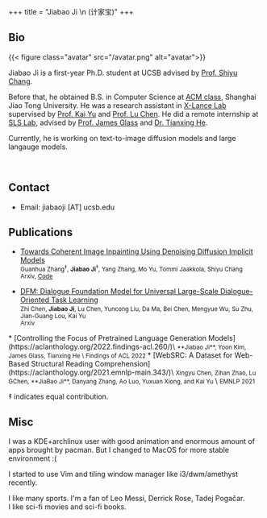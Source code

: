 +++
title = "Jiabao Ji \n (计家宝)"
+++

## Bio

{{< figure class="avatar" src="/avatar.png" alt="avatar">}}

Jiabao Ji is a first-year Ph.D. student at UCSB advised by [Prof. Shiyu Chang](https://code-terminator.github.io).

Before that, he obtained B.S. in Computer Science at [ACM class](https://acm.sjtu.edu.cn/home), Shanghai Jiao Tong University. He was a research assistant in [X-Lance Lab](https://x-lance.sjtu.edu.cn/en) supervised by [Prof. Kai Yu](https://x-lance.sjtu.edu.cn/en/members/kai_yu) and [Prof. Lu Chen](https://coai-sjtu.github.io). He did a remote internship at [SLS Lab](http://groups.csail.mit.edu/sls/), advised by [Prof. James Glass](http://groups.csail.mit.edu/sls/people/glass.shtml) and [Dr. Tianxing He](https://people.csail.mit.edu/cloudygoose/).

Currently, he is working on text-to-image diffusion models and large langauge models.

<br/>


## Contact

* Email: jiabaoji [AT] ucsb.edu

## Publications



* [Towards Coherent Image Inpainting Using Denoising Diffusion Implicit Models](https://arxiv.org/abs/2304.03322)\
<small> Guanhua Zhang<sup>‡</sup>, **Jiabao Ji**<sup>‡</sup>, Yang Zhang, Mo Yu, Tommi Jaakkola, Shiyu Chang\
Arxiv, [Code](https://github.com/UCSB-NLP-Chang/CoPaint/)
</small>

* [DFM: Dialogue Foundation Model for Universal Large-Scale Dialogue-Oriented Task Learning](https://arxiv.org/abs/2205.12662)\
<small> Zhi Chen, **Jiabao Ji**, Lu Chen, Yuncong Liu, Da Ma, Bei Chen, Mengyue Wu, Su Zhu, Jian-Guang Lou, Kai Yu \
Arxiv
</small>
* [Controlling the Focus of Pretrained Language Generation Models](https://aclanthology.org/2022.findings-acl.260/)\
<small> **Jiabao Ji**, Yoon Kim, James Glass, Tianxing He \
Findings of ACL 2022
</small>
* [WebSRC: A Dataset for Web-Based Structural Reading Comprehension](https://aclanthology.org/2021.emnlp-main.343/)\
<small>Xingyu Chen, Zihan Zhao, Lu GChen, **JiaBao Ji**, Danyang Zhang, Ao Luo, Yuxuan Xiong, and Kai Yu </small> \
<small>EMNLP 2021 </small>

‡ indicates equal contribution.

## Misc
I was a KDE+archlinux user with good animation and enormous amount of apps brought by pacman. But I changed to MacOS for more stable environment :( 

I started to use Vim and tiling window manager like i3/dwm/amethyst recently.

I like many sports. I'm a fan of Leo Messi, Derrick Rose, Tadej Pogačar.\
I like sci-fi movies and sci-fi books.
